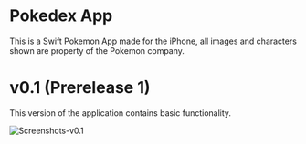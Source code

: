 # Pokedex App
This is a Swift Pokemon App made for the iPhone, all images and characters shown are property of the Pokemon company.

# v0.1 (Prerelease 1)
This version of the application contains basic functionality.

![Screenshots-v0.1](https://imgur.com/f6vZqTJ.png)


